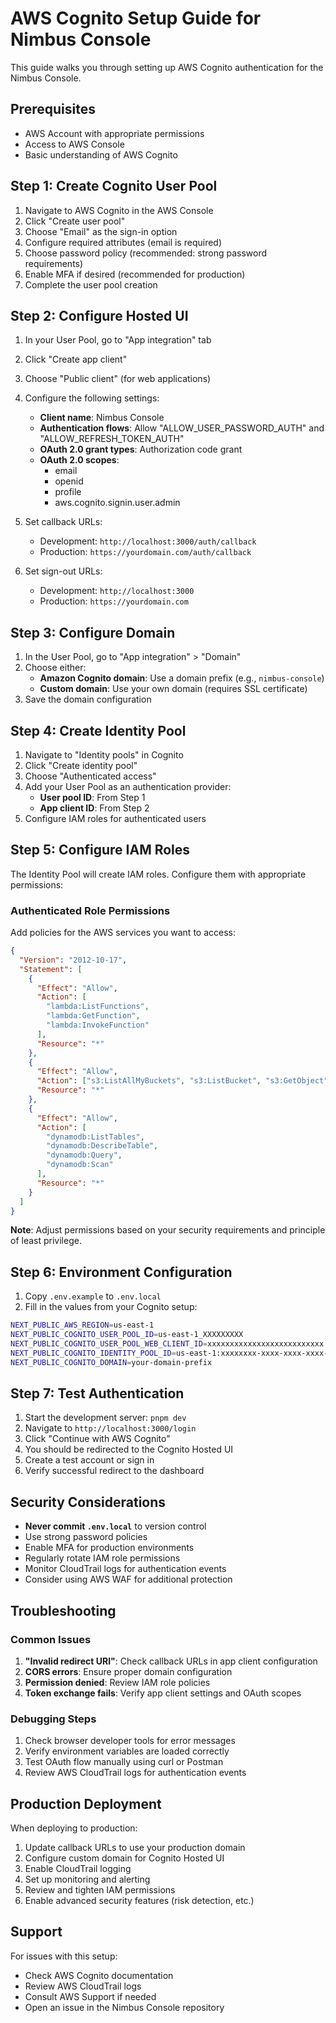 # AWS Cognito Setup Guide for Nimbus Console

This guide walks you through setting up AWS Cognito authentication for the Nimbus Console.

## Prerequisites

- AWS Account with appropriate permissions
- Access to AWS Console
- Basic understanding of AWS Cognito

## Step 1: Create Cognito User Pool

1. Navigate to AWS Cognito in the AWS Console
2. Click "Create user pool"
3. Choose "Email" as the sign-in option
4. Configure required attributes (email is required)
5. Choose password policy (recommended: strong password requirements)
6. Enable MFA if desired (recommended for production)
7. Complete the user pool creation

## Step 2: Configure Hosted UI

1. In your User Pool, go to "App integration" tab
2. Click "Create app client"
3. Choose "Public client" (for web applications)
4. Configure the following settings:

   - **Client name**: Nimbus Console
   - **Authentication flows**: Allow "ALLOW_USER_PASSWORD_AUTH" and "ALLOW_REFRESH_TOKEN_AUTH"
   - **OAuth 2.0 grant types**: Authorization code grant
   - **OAuth 2.0 scopes**:
     - email
     - openid
     - profile
     - aws.cognito.signin.user.admin

5. Set callback URLs:

   - Development: `http://localhost:3000/auth/callback`
   - Production: `https://yourdomain.com/auth/callback`

6. Set sign-out URLs:
   - Development: `http://localhost:3000`
   - Production: `https://yourdomain.com`

## Step 3: Configure Domain

1. In the User Pool, go to "App integration" > "Domain"
2. Choose either:
   - **Amazon Cognito domain**: Use a domain prefix (e.g., `nimbus-console`)
   - **Custom domain**: Use your own domain (requires SSL certificate)
3. Save the domain configuration

## Step 4: Create Identity Pool

1. Navigate to "Identity pools" in Cognito
2. Click "Create identity pool"
3. Choose "Authenticated access"
4. Add your User Pool as an authentication provider:
   - **User pool ID**: From Step 1
   - **App client ID**: From Step 2
5. Configure IAM roles for authenticated users

## Step 5: Configure IAM Roles

The Identity Pool will create IAM roles. Configure them with appropriate permissions:

### Authenticated Role Permissions

Add policies for the AWS services you want to access:

```json
{
  "Version": "2012-10-17",
  "Statement": [
    {
      "Effect": "Allow",
      "Action": [
        "lambda:ListFunctions",
        "lambda:GetFunction",
        "lambda:InvokeFunction"
      ],
      "Resource": "*"
    },
    {
      "Effect": "Allow",
      "Action": ["s3:ListAllMyBuckets", "s3:ListBucket", "s3:GetObject"],
      "Resource": "*"
    },
    {
      "Effect": "Allow",
      "Action": [
        "dynamodb:ListTables",
        "dynamodb:DescribeTable",
        "dynamodb:Query",
        "dynamodb:Scan"
      ],
      "Resource": "*"
    }
  ]
}
```

**Note**: Adjust permissions based on your security requirements and principle of least privilege.

## Step 6: Environment Configuration

1. Copy `.env.example` to `.env.local`
2. Fill in the values from your Cognito setup:

```bash
NEXT_PUBLIC_AWS_REGION=us-east-1
NEXT_PUBLIC_COGNITO_USER_POOL_ID=us-east-1_XXXXXXXXX
NEXT_PUBLIC_COGNITO_USER_POOL_WEB_CLIENT_ID=xxxxxxxxxxxxxxxxxxxxxxxxxx
NEXT_PUBLIC_COGNITO_IDENTITY_POOL_ID=us-east-1:xxxxxxxx-xxxx-xxxx-xxxx-xxxxxxxxxxxx
NEXT_PUBLIC_COGNITO_DOMAIN=your-domain-prefix
```

## Step 7: Test Authentication

1. Start the development server: `pnpm dev`
2. Navigate to `http://localhost:3000/login`
3. Click "Continue with AWS Cognito"
4. You should be redirected to the Cognito Hosted UI
5. Create a test account or sign in
6. Verify successful redirect to the dashboard

## Security Considerations

- **Never commit `.env.local`** to version control
- Use strong password policies
- Enable MFA for production environments
- Regularly rotate IAM role permissions
- Monitor CloudTrail logs for authentication events
- Consider using AWS WAF for additional protection

## Troubleshooting

### Common Issues

1. **"Invalid redirect URI"**: Check callback URLs in app client configuration
2. **CORS errors**: Ensure proper domain configuration
3. **Permission denied**: Review IAM role policies
4. **Token exchange fails**: Verify app client settings and OAuth scopes

### Debugging Steps

1. Check browser developer tools for error messages
2. Verify environment variables are loaded correctly
3. Test OAuth flow manually using curl or Postman
4. Review AWS CloudTrail logs for authentication events

## Production Deployment

When deploying to production:

1. Update callback URLs to use your production domain
2. Configure custom domain for Cognito Hosted UI
3. Enable CloudTrail logging
4. Set up monitoring and alerting
5. Review and tighten IAM permissions
6. Enable advanced security features (risk detection, etc.)

## Support

For issues with this setup:

- Check AWS Cognito documentation
- Review AWS CloudTrail logs
- Consult AWS Support if needed
- Open an issue in the Nimbus Console repository

